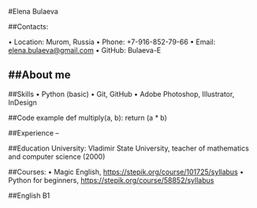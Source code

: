#Elena Bulaeva

##Contacts:

•	Location: Murom, Russia
•	Phone: +7-916-852-79-66
•	Email: elena.bulaeva@gmail.com
•	GitHub: Bulaeva-E

##About me
-

##Skills
•	Python (basic)
•	Git, GitHub
•	Adobe Photoshop, Illustrator, InDesign

##Code example
def multiply(a, b):
    return (a * b)
    
##Experience
–

##Education
University: Vladimir State University, teacher of mathematics and computer science (2000)

##Courses:
•	Magic English, https://stepik.org/course/101725/syllabus
•	Python for beginners, https://stepik.org/course/58852/syllabus

##English
B1
